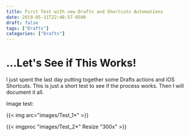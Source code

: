 ```yaml
---
title: First Test with new Drafts and Shortcuts Automations
date: 2019-05-31T22:48:57-0500
draft: false
tags: ["Drafts"]
categories: ["Drafts"]
---
```


# ...Let's See if This Works!

I just spent the last day putting together some Drafts actions and iOS Shortcuts.  This is just a short test to see if the process works.  Then I will document it all.

<!--more-->

Image test:

{{< img arc="images/Test_1*" >}}

{{< imgproc "images/Test_2*" Resize "300x" >}}
